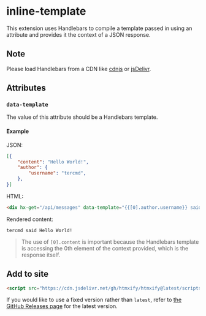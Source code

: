 # inline-template

This extension uses Handlebars to compile a template passed in using an attribute and provides it the context of a JSON response.

## Note
Please load Handlebars from a CDN like [cdnjs](https://cdnjs.com/libraries/handlebars.js) or [jsDelivr](http://www.jsdelivr.com/#!handlebarsjs).

## Attributes
### `data-template`
The value of this attribute should be a Handlebars template.

#### Example

JSON:
```json
[{
    "content": "Hello World!",
    "author": {
        "username": "tercmd",
    },
}]
```

HTML:
```html
<div hx-get="/api/messages" data-template="{{[0].author.username}} said {{[0].content}}" hx-trigger="load" hx-ext="inline-template"></div>
```

Rendered content:
```plaintext
tercmd said Hello World!
```

> The use of `[0].content` is important because the Handlebars template is accessing the 0th element of the context provided, which is the response itself.

## Add to site
```html
<script src="https://cdn.jsdelivr.net/gh/htmxify/htmxify@latest/scripts/inline-template.min.js"></script>
```
If you would like to use a fixed version rather than `latest`, refer to [the GitHub Releases page](https://github.com/htmxify/htmxify/releases) for the latest version.